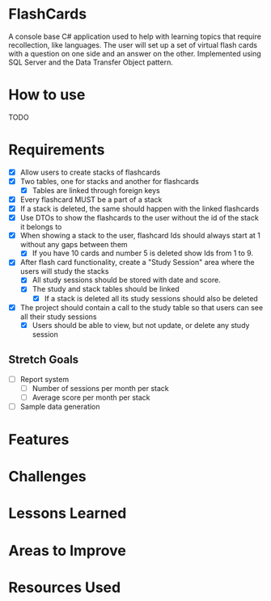 # FlashCards

A console base C# application used to help with learning topics that require recollection, like languages. The user
will set up a set of virtual flash cards with a question on one side and an answer on the other.
Implemented using SQL Server and the Data Transfer Object pattern.

# How to use

TODO

# Requirements

- [X] Allow users to create stacks of flashcards
- [X] Two tables, one for stacks and another for flashcards
  - [X] Tables are linked through foreign keys
- [X] Every flashcard MUST be a part of a stack
- [X] If a stack is deleted, the same should happen with the linked flashcards
- [X] Use DTOs to show the flashcards to the user without the id of the stack it belongs to
- [X] When showing a stack to the user, flashcard Ids should always start at 1 without any gaps between them
  - [X] If you have 10 cards and number 5 is deleted show Ids from 1 to 9.
- [X] After flash card functionality, create a "Study Session" area where the users will study the stacks
  - [X] All study sessions should be stored with date and score.
  - [X] The study and stack tables should be linked
    - [X] If a stack is deleted all its study sessions should also be deleted
- [X] The project should contain a call to the study table so that users can see all their study sessions
  - [X] Users should be able to view, but not update, or delete any study session   

## Stretch Goals

- [ ] Report system
  - [ ] Number of sessions per month per stack
  - [ ] Average score per month per stack
- [ ] Sample data generation

# Features

# Challenges

# Lessons Learned

# Areas to Improve

# Resources Used

